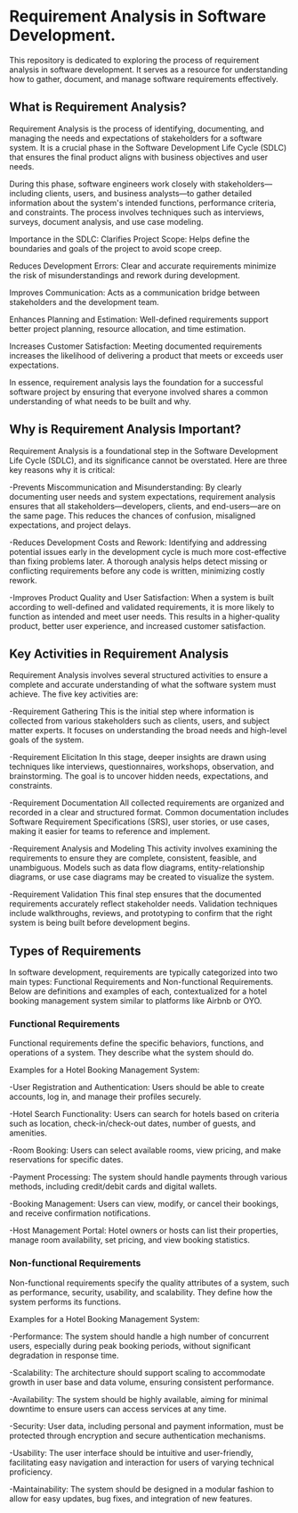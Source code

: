 # Requirement Analysis in Software Development.
This repository is dedicated to exploring the process of requirement analysis in software development. It serves as a resource for understanding how to gather, document, and manage software requirements effectively.

## What is Requirement Analysis?
Requirement Analysis is the process of identifying, documenting, and managing the needs and expectations of stakeholders for a software system. It is a crucial phase in the Software Development Life Cycle (SDLC) that ensures the final product aligns with business objectives and user needs.

During this phase, software engineers work closely with stakeholders—including clients, users, and business analysts—to gather detailed information about the system's intended functions, performance criteria, and constraints. The process involves techniques such as interviews, surveys, document analysis, and use case modeling.

Importance in the SDLC:
Clarifies Project Scope: Helps define the boundaries and goals of the project to avoid scope creep.

Reduces Development Errors: Clear and accurate requirements minimize the risk of misunderstandings and rework during development.

Improves Communication: Acts as a communication bridge between stakeholders and the development team.

Enhances Planning and Estimation: Well-defined requirements support better project planning, resource allocation, and time estimation.

Increases Customer Satisfaction: Meeting documented requirements increases the likelihood of delivering a product that meets or exceeds user expectations.

In essence, requirement analysis lays the foundation for a successful software project by ensuring that everyone involved shares a common understanding of what needs to be built and why.


## Why is Requirement Analysis Important?
Requirement Analysis is a foundational step in the Software Development Life Cycle (SDLC), and its significance cannot be overstated. Here are three key reasons why it is critical:

-Prevents Miscommunication and Misunderstanding:
By clearly documenting user needs and system expectations, requirement analysis ensures that all stakeholders—developers, clients, and end-users—are on the same page. This reduces the chances of confusion, misaligned expectations, and project delays.

-Reduces Development Costs and Rework:
Identifying and addressing potential issues early in the development cycle is much more cost-effective than fixing problems later. A thorough analysis helps detect missing or conflicting requirements before any code is written, minimizing costly rework.

-Improves Product Quality and User Satisfaction:
When a system is built according to well-defined and validated requirements, it is more likely to function as intended and meet user needs. This results in a higher-quality product, better user experience, and increased customer satisfaction.

## Key Activities in Requirement Analysis
Requirement Analysis involves several structured activities to ensure a complete and accurate understanding of what the software system must achieve. The five key activities are:

-Requirement Gathering
This is the initial step where information is collected from various stakeholders such as clients, users, and subject matter experts. It focuses on understanding the broad needs and high-level goals of the system.

-Requirement Elicitation
In this stage, deeper insights are drawn using techniques like interviews, questionnaires, workshops, observation, and brainstorming. The goal is to uncover hidden needs, expectations, and constraints.

-Requirement Documentation
All collected requirements are organized and recorded in a clear and structured format. Common documentation includes Software Requirement Specifications (SRS), user stories, or use cases, making it easier for teams to reference and implement.

-Requirement Analysis and Modeling
This activity involves examining the requirements to ensure they are complete, consistent, feasible, and unambiguous. Models such as data flow diagrams, entity-relationship diagrams, or use case diagrams may be created to visualize the system.

-Requirement Validation
This final step ensures that the documented requirements accurately reflect stakeholder needs. Validation techniques include walkthroughs, reviews, and prototyping to confirm that the right system is being built before development begins.

## Types of Requirements
In software development, requirements are typically categorized into two main types: Functional Requirements and Non-functional Requirements. Below are definitions and examples of each, contextualized for a hotel booking management system similar to platforms like Airbnb or OYO.

### Functional Requirements
Functional requirements define the specific behaviors, functions, and operations of a system. They describe what the system should do.

Examples for a Hotel Booking Management System:

-User Registration and Authentication:
Users should be able to create accounts, log in, and manage their profiles securely.

-Hotel Search Functionality:
Users can search for hotels based on criteria such as location, check-in/check-out dates, number of guests, and amenities.

-Room Booking:
Users can select available rooms, view pricing, and make reservations for specific dates.

-Payment Processing:
The system should handle payments through various methods, including credit/debit cards and digital wallets.

-Booking Management:
Users can view, modify, or cancel their bookings, and receive confirmation notifications.

-Host Management Portal:
Hotel owners or hosts can list their properties, manage room availability, set pricing, and view booking statistics.

### Non-functional Requirements
Non-functional requirements specify the quality attributes of a system, such as performance, security, usability, and scalability. They define how the system performs its functions.

Examples for a Hotel Booking Management System:

-Performance:
The system should handle a high number of concurrent users, especially during peak booking periods, without significant degradation in response time.

-Scalability:
The architecture should support scaling to accommodate growth in user base and data volume, ensuring consistent performance.

-Availability:
The system should be highly available, aiming for minimal downtime to ensure users can access services at any time.

-Security:
User data, including personal and payment information, must be protected through encryption and secure authentication mechanisms.

-Usability:
The user interface should be intuitive and user-friendly, facilitating easy navigation and interaction for users of varying technical proficiency.

-Maintainability:
The system should be designed in a modular fashion to allow for easy updates, bug fixes, and integration of new features.
